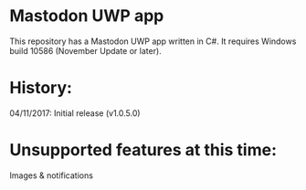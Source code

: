 Mastodon UWP app
=====================================

This repository has a Mastodon UWP app written in C#.
It requires Windows build 10586 (November Update or later).


History:
========

04/11/2017: Initial release (v1.0.5.0)


Unsupported features at this time:
==================================

Images & notifications
